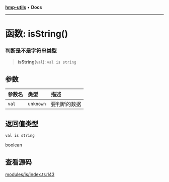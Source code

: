 [**hmp-utils**](../README.md) • **Docs**

***

# 函数: isString()

### 判断是不是字符串类型

> **isString**(`val`): `val is string`

## 参数

| 参数名 | 类型 | 描述 |
| :------ | :------ | :------ |
| `val` | `unknown` | 要判断的数据 |

## 返回值类型

`val is string`

boolean

## 查看源码

[modules/is/index.ts:143](https://github.com/hmp1049127947/hmp-utils/blob/4a6ef6c09762a1cd3b8d7a3366d8664e5e49db4c/src/modules/is/index.ts#L143)
